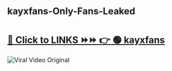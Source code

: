 
 ## kayxfans-Only-Fans-Leaked

# <h2><a href="https://clipsfans.com/kayxfans&ref=git">🔗 Click to LINKS ⏩⏩ 👉 🟢 kayxfans </a></h2>

<a href="https://clipsfans.com/kayxfans&ref=git" rel="nofollow" data-target="animated-image.originalLink"><img src="https://i.ibb.co.com/xMMVF88/686577567.gif" alt="Viral Video Original" style="max-width: 100%; display: inline-block;" data-target="animated-image.originalImage"></a>
